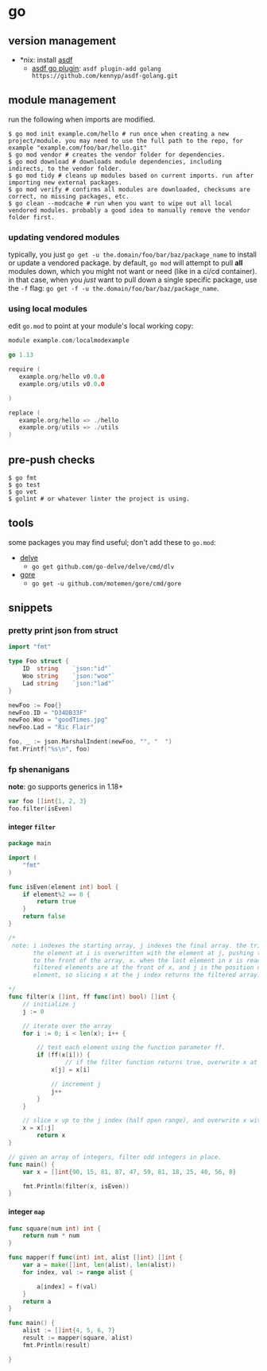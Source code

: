 go
==

## version management

* *nix: install [asdf](https://asdf-vm.com/)
    * [asdf go plugin](https://github.com/kennyp/asdf-golang): `asdf plugin-add golang https://github.com/kennyp/asdf-golang.git`

## module management

run the following when imports are modified.

```shell
$ go mod init example.com/hello # run once when creating a new project/module. you may need to use the full path to the repo, for example "example.com/foo/bar/hello.git"
$ go mod vendor # creates the vendor folder for dependencies.
$ go mod download # downloads module dependencies, including indirects, to the vendor folder.
$ go mod tidy # cleans up modules based on current imports. run after importing new external packages.
$ go mod verify # confirms all modules are downloaded, checksums are correct, no missing packages, etc.
$ go clean --modcache # run when you want to wipe out all local vendored modules. probably a good idea to manually remove the vendor folder first.
```

### updating vendored modules

typically, you just `go get -u the.domain/foo/bar/baz/package_name` to install or update a vendored package. by default, `go mod` will attempt to pull **all** modules down, which you might not want or need (like in a ci/cd container). in that case, when you _just_ want to pull down a single specific package, use the `-f` flag: `go get -f -u the.domain/foo/bar/baz/package_name`.

### using local modules

edit `go.mod` to point at your module's local working copy:

```go
module example.com/localmodexample

go 1.13

require (
   example.org/hello v0.0.0
   example.org/utils v0.0.0

)

replace (
   example.org/hello => ./hello
   example.org/utils => ./utils
)
```

## pre-push checks

```shell
$ go fmt
$ go test
$ go vet
$ golint # or whatever linter the project is using.
```

## tools

some packages you may find useful; don't add these to `go.mod`:

* [delve](https://github.com/go-delve/delve)
    * `go get github.com/go-delve/delve/cmd/dlv`
* [gore](https://github.com/motemen/gore)
    * `go get -u github.com/motemen/gore/cmd/gore`

## snippets

### pretty print json from struct

```go
import "fmt"

type Foo struct {
	ID  string    `json:"id"`
	Woo string    `json:"woo"`
	Lad string    `json:"lad"`
}

newFoo := Foo{}
newFoo.ID = "D34DB33F"
newFoo.Woo = "goodTimes.jpg"
newFoo.Lad = "Ric Flair"

foo, _ := json.MarshalIndent(newFoo, "", "  ")
fmt.Printf("%s\n", foo)
```

### fp shenanigans

**note**: go supports generics in 1.18+

```go
var foo []int{1, 2, 3}
foo.filter(isEven)
```

#### integer `filter`

```go
package main

import (
	"fmt"
)

func isEven(element int) bool {
	if element%2 == 0 {
		return true
	}
	return false
}

/*
 note: i indexes the starting array, j indexes the final array. the trick here is that
       the element at i is overwritten with the element at j, pushing the filtered elements
       to the front of the array, x. when the last element in x is reached, all of the
       filtered elements are at the front of x, and j is the position of the last valid
       element, so slicing x at the j index returns the filtered array.

*/
func filter(x []int, ff func(int) bool) []int {
	// initialize j
	j := 0

	// iterate over the array
	for i := 0; i < len(x); i++ {

		// test each element using the function parameter ff.
		if (ff(x[i])) {
		        // if the filter function returns true, overwrite x at position j with said element
			x[j] = x[i]

			// increment j
			j++
		}
	}

	// slice x up to the j index (half open range), and overwrite x with the slice.
	x = x[:j]
        return x
}

// given an array of integers, filter odd integers in place.
func main() {
	var x = []int{90, 15, 81, 87, 47, 59, 81, 18, 25, 40, 56, 8}

	fmt.Println(filter(x, isEven))
}
```

#### integer `map`

```go
func square(num int) int {
    return num * num
}

func mapper(f func(int) int, alist []int) []int {
    var a = make([]int, len(alist), len(alist))
    for index, val := range alist {

        a[index] = f(val)
    }
    return a
}

func main() {
    alist := []int{4, 5, 6, 7}
    result := mapper(square, alist)
    fmt.Println(result)

}
```

